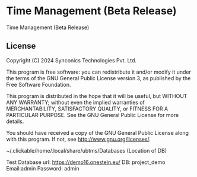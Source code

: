 # Time Management (Beta Release)

Time Management (Beta Release)

## License

Copyright (C) 2024  Synconics Technologies Pvt. Ltd.

This program is free software: you can redistribute it and/or modify it under
the terms of the GNU General Public License version 3, as published by the
Free Software Foundation.

This program is distributed in the hope that it will be useful, but WITHOUT ANY
WARRANTY; without even the implied warranties of MERCHANTABILITY, SATISFACTORY
QUALITY, or FITNESS FOR A PARTICULAR PURPOSE.  See the GNU General Public License
for more details.

You should have received a copy of the GNU General Public License along with
this program. If not, see <http://www.gnu.org/licenses/>.


~/.clickable/home/.local/share/ubtms/Databases (Location of DB)

Test Database
url: https://demo16.onestein.eu/
DB: project_demo
Email:admin
Password: admin
